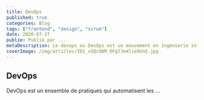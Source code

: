 ```yaml
---
title: DevOps
published: true
categories: Blog
tags: ["frontend", "design", "scrum"]
date: 2020-07-27
publie: Publié par ...
metaDescription: Le devops ou DevOps est un mouvement en ingénierie informatique et une pratique technique visant à l'unification du développement logiciel (dev) et de l'administration des infrastructures informatiques (ops)...
coverImage: /img/articles/ID1_xSQc0BM_OFg7Jm4lie9UnQ.jpg
---
```


## DevOps

DevOps est un ensemble de pratiques qui automatisent les ...
